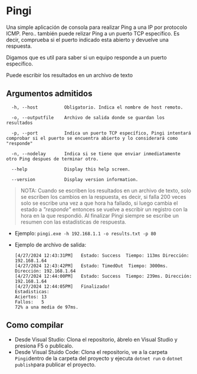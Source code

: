 # Pingi

Una simple aplicación de consola para realizar Ping a una IP por protocolo ICMP.
Pero.. también puede relizar Ping a un puerto TCP específico. Es decir, comprueba si el puerto indicado esta abierto y devuelve una respuesta.

Digamos que es util para saber si un equipo responde a un puerto específico.

Puede escribir los resultados en un archivo de texto

## Argumentos admitidos

```shell
  -h, --host          Obligatorio. Indica el nombre de host remoto.

  -o, --outputfile    Archivo de salida donde se guardan los resultados

  -p, --port          Indica un puerto TCP específico, Pingi intentará comprobar si el puerto se encuentra abierto y lo considerará como "responde"

  -n, --nodelay       Indica si se tiene que enviar inmediatamente otro Ping despues de terminar otro.

  --help              Display this help screen.

  --version           Display version information.
```

> NOTA: Cuando se escriben los resultados en un archivo de texto, solo se escriben los cambios en la respuesta, es decir, si falla 200 veces solo se escribe una vez a que hora ha fallado, si luego cambia el estado a _"responde"_ entonces se vuelve a escribir un registro con la hora en la que respondió. Al finalizar Pingi siempre se escribe un resumen con las estadísticas de respuesta.

  - Ejemplo:
    ```pingi.exe -h 192.168.1.1 -o results.txt -p 80```

  - Ejemplo de archivo de salida:
    ```shell
    [4/27/2024 12:43:31PM]	 Estado: Success  Tiempo: 113ms Dirección: 192.168.1.64
    [4/27/2024 12:43:42PM]	 Estado: TimedOut  Tiempo: 3000ms. Dirección: 192.168.1.64
    [4/27/2024 12:44:00PM]	 Estado: Success  Tiempo: 239ms. Dirección: 192.168.1.64
    [4/27/2024 12:44:05PM]	 Finalizado!
	Estadisticas: 
	Aciertos: 13
	Fallos:   5
	72% a una media de 97ms. 
    ```

## Como compilar
- Desde Visual Studio: Clona el repositorio, ábrelo en Visual Studio y presiona F5 o publicalo.
- Desde Visual Stuido Code: Clona el repositorio, ve a la carpeta ```Pingi```dentro de la carpeta del proyecto y ejecuta ```dotnet run``` o ```dotnet publish```para publicar el proyecto.
